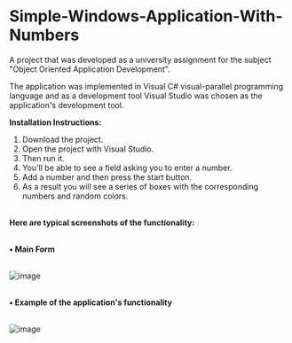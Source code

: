 # Simple-Windows-Application-With-Numbers

A project that was developed as a university assignment for the subject "Object Oriented Application Development".

The application was implemented in Visual C# visual-parallel programming language and as a development tool Visual Studio was chosen as the application's development tool.

<b>Ιnstallation Ιnstructions:</b>

1. Download the project.
2. Open the project with Visual Studio.
3. Then run it.
4. You'll be able to see a field asking you to enter a number.
5. Add a number and then press the start button.
6. As a result you will see a series of boxes with the corresponding numbers and random colors. </br> </br>

<b>Here are typical screenshots of the functionality:</b> </br> </br>

<b>• Main Form </b> </br> </br>

![image](https://github.com/user-attachments/assets/f53674f1-eab4-4454-9d6c-6256d8db5cd5) </br> </br>

<b>• Example of the application's functionality</b> </br> </br>

![image](https://github.com/user-attachments/assets/07f36ca4-d52b-4009-9b5b-50ae98aeeeda)



